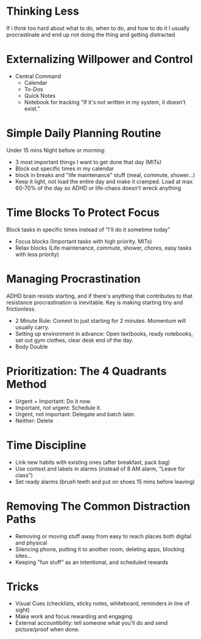 # Thinking Less
If i think too hard about what to do, when to do, and how to do it I usually procrastinate and end up not doing the thing and getting distracted

# Externalizing Willpower and Control
- Central Command
	- Calendar
	- To-Dos
	- Quick Notes
	- Notebook for tracking
"If it's not written in my system, it doesn't exist."

# Simple Daily Planning Routine
Under 15 mins
Night before or morning:
- 3 most important things I want to get done that day (MITs)
- Block out specific times in my calendar
- block in breaks and "life maintenance" stuff (meal, commute, shower...)
- Keep it light, not load the entire day and make it cramped. Load at max 60-70% of the day so ADHD or life-chaos doesn't wreck anything

# Time Blocks To Protect Focus
Block tasks in specific times instead of "I'll do it sometime today"
- Focus blocks (Important tasks with high priority. MITs)
- Relax blocks (Life maintenance, commute, shower, chores, easy tasks with less priority)

# Managing Procrastination
ADHD brain resists starting, and if there's anything that contributes to that resistance procrastination is inevitable. Key is making starting tiny and frictionless.
- 2 Minute Rule: Commit to just starting for 2 minutes. Momentum will usually carry.
- Setting up environment in advance: Open textbooks, ready notebooks, set out gym clothes, clear desk end of the day.
- Body Double

# Prioritization: The 4 Quadrants Method
- Urgent + Important: Do it now.
- Important, not urgent: Schedule it.
- Urgent, not important: Delegate and batch later.
- Neither: Delete

# Time Discipline
- Link new habits with existing ones (after breakfast, pack bag)
- Use context and labels in alarms (instead of 8 AM alarm, "Leave for class")
- Set ready alarms (brush teeth and put on shoes 15 mins before leaving)

# Removing The Common Distraction Paths
- Removing or moving stuff away from easy to reach places both digital and physical
- Silencing phone, putting it to another room, deleting apps, blocking sites...
- Keeping "fun stuff" as an intentional, and scheduled rewards

# Tricks
- Visual Cues (checklists, sticky notes, whiteboard, reminders in line of sight)
- Make work and focus rewarding and engaging
- External accountibility: tell someone what you'll do and send picture/proof when done.